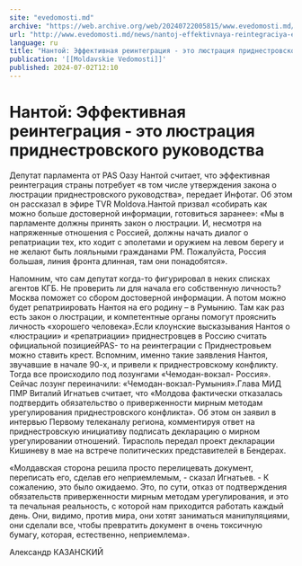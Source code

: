 ```yaml
---
site: "evedomosti.md"
archive: "https://web.archive.org/web/20240722005815/www.evedomosti.md/news/nantoj-effektivnaya-reintegraciya-eto-lyustraciya-pridnestro"
url: "http://www.evedomosti.md/news/nantoj-effektivnaya-reintegraciya-eto-lyustraciya-pridnestro"
language: ru
title: "Нантой: Эффективная реинтеграция - это люстрация приднестровского руководства"
publication: '[[Moldavskie Vedomosti]]'
published: 2024-07-02T12:10
---
```


# Нантой: Эффективная реинтеграция - это люстрация приднестровского руководства

Депутат парламента от PAS Оазу Нантой считает, что эффективная реинтеграция страны потребует «в том числе утверждения закона о люстрации приднестровского руководства», передает Инфотаг. Об этом он рассказал в эфире TVR Moldova.Нантой призвал «собирать как можно больше достоверной информации, готовиться заранее»: «Мы в парламенте должны принять закон о люстрации. И, несмотря на напряженные отношения с Россией, должны начать диалог о репатриации тех, кто ходит с эполетами и оружием на левом берегу и не желают быть лояльными гражданами РМ. Пожалуйста, Россия большая, линия фронта длинная, там они понадобятся».

Напомним, что сам депутат когда-то фигурировал в неких списках агентов КГБ. Не проверить ли для начала его собственную личность? Москва поможет со сбором достоверной информации. А потом можно будет репатриировать Нантоя на его родину – в Румынию. Там как раз есть закон о люстрации, и компетентные органы помогут прояснить личность «хорошего человека».Если клоунские высказывания Нантоя о «люстрации» и «репатриации» приднестровцев в Россию считать официальной позициейPAS- то на реинтеграции с Приднестровьем можно ставить крест. Вспомним, именно такие заявления Нантоя, звучавшие в начале 90-х, и привели к приднестровскому конфликту. Тогда все происходило под лозунгами «Чемодан-вокзал- Россия». Сейчас лозунг переиначили: «Чемодан-вокзал-Румыния».Глава МИД ПМР Виталий Игнатьев считает, что «Молдова фактически отказалась подтвердить обязательство о приверженности мирным методам урегулирования приднестровского конфликта». Об этом он заявил в интервью Первому телеканалу региона, комментируя ответ на приднестровскую инициативу подписать декларацию о мирном урегулировании отношений. Тирасполь передал проект декларации Кишиневу в мае на встрече политических представителей в Бендерах.

«Молдавская сторона решила просто перелицевать документ, переписать его, сделав его неприемлемым, - сказал Игнатьев. - К сожалению, это было ожидаемо. Это, по сути, отказ от подтверждения обязательств приверженности мирным методам урегулирования, и это та печальная реальность, с которой нам приходится работать каждый день. Они, видимо, против мира, они хотят заниматься манипуляциями, они сделали все, чтобы превратить документ в очень токсичную бумагу, которая, естественно, неприемлема».

Александр КАЗАНСКИЙ